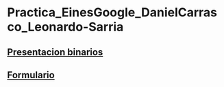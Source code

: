 # Practica_EinesGoogle_DanielCarrasco_Leonardo-Sarria
## [Presentacion binarios](https://docs.google.com/presentation/d/1-auXvCQHA3V_x7jb93-bpqod1FJCjXl4g1y1-OoMe7M/edit?slide=id.p#slide=id.p)
## [Formulario](https://docs.google.com/forms/d/e/1FAIpQLSdUiXBPmwQV54bvgqW6LO3y8fah2w2UlbvT-moUB-E2g0dBTA/viewform?usp=header)
